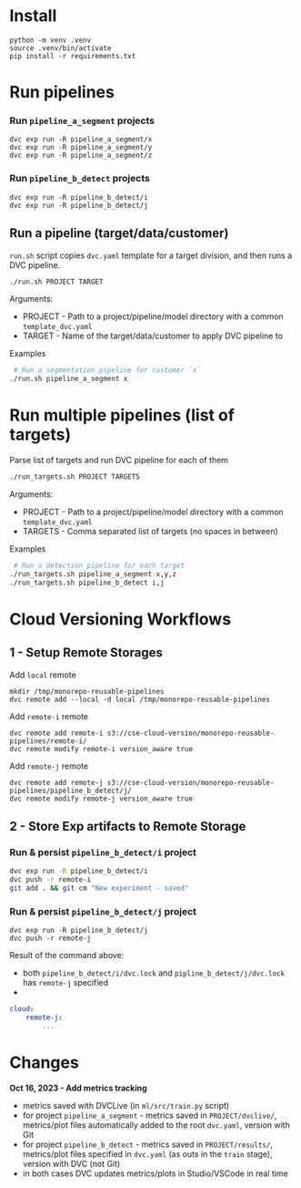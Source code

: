 
# Install 

```
python -m venv .venv
source .venv/bin/activate
pip install -r requirements.txt
```

# Run  pipelines 

### Run `pipeline_a_segment` projects

```
dvc exp run -R pipeline_a_segment/x
dvc exp run -R pipeline_a_segment/y
dvc exp run -R pipeline_a_segment/z

```

### Run `pipeline_b_detect` projects

```
dvc exp run -R pipeline_b_detect/i
dvc exp run -R pipeline_b_detect/j
```

## Run a pipeline (target/data/customer) 

`run.sh` script copies `dvc.yaml` template for a target division, and then runs a DVC pipeline.
 
```bash
./run.sh PROJECT TARGET 
```
Arguments:
- PROJECT - Path to a project/pipeline/model directory with a common `template_dvc.yaml`
- TARGET - Name of the target/data/customer to apply DVC pipeline to

Examples 
```bash
 # Run a segmentation pipeline for customer `x`
./run.sh pipeline_a_segment x
```

# Run multiple pipelines (list of targets)

Parse list of targets and run DVC pipeline for each of them
 
```bash
./run_targets.sh PROJECT TARGETS 
```
Arguments:
- PROJECT - Path to a project/pipeline/model directory with a common `template_dvc.yaml`
- TARGETS - Comma separated list of targets (no spaces in between)

Examples 
```bash
 # Run a detection pipeline for each target
./run_targets.sh pipeline_a_segment x,y,z
./run_targets.sh pipeline_b_detect i,j
```


# Cloud Versioning Workflows

## 1 - Setup Remote Storages

Add `local` remote
```
mkdir /tmp/monorepo-reusable-pipelines
dvc remote add --local -d local /tmp/monorepo-reusable-pipelines
```

Add `remote-i` remote
```
dvc remote add remote-i s3://cse-cloud-version/monorepo-reusable-pipelines/remote-i/ 
dvc remote modify remote-i version_aware true
```

Add `remote-j` remote
```
dvc remote add remote-j s3://cse-cloud-version/monorepo-reusable-pipelines/pipeline_b_detect/j/ 
dvc remote modify remote-j version_aware true
```

## 2 - Store Exp artifacts to Remote Storage

### Run & persist `pipeline_b_detect/i` project

```bash
dvc exp run -R pipeline_b_detect/i
dvc push -r remote-i
git add . && git cm "New experiment - saved"
```

### Run & persist `pipeline_b_detect/j` project
```
dvc exp run -R pipeline_b_detect/j
dvc push -r remote-j
```

Result of the command above: 
- both `pipeline_b_detect/i/dvc.lock` and `pipline_b_detect/j/dvc.lock` has `remote-j` specified 
- 
```yaml
cloud:
    remote-j:
        ...
```


# Changes

**Oct 16, 2023 - Add metrics tracking**
- metrics saved with DVCLive (in `ml/src/train.py` script)
- for project `pipeline_a_segment` - metrics saved in `PROJECT/dvclive/`, metrics/plot files automatically added to the root `dvc.yaml`, version with Git 
- for project `pipeline_b_detect` - metrics saved in `PROJECT/results/`, metrics/plot files specified in `dvc.yaml` (as outs in the `train` stage), version with DVC (not Git)
- in both cases DVC updates metrics/plots in Studio/VSCode in real time